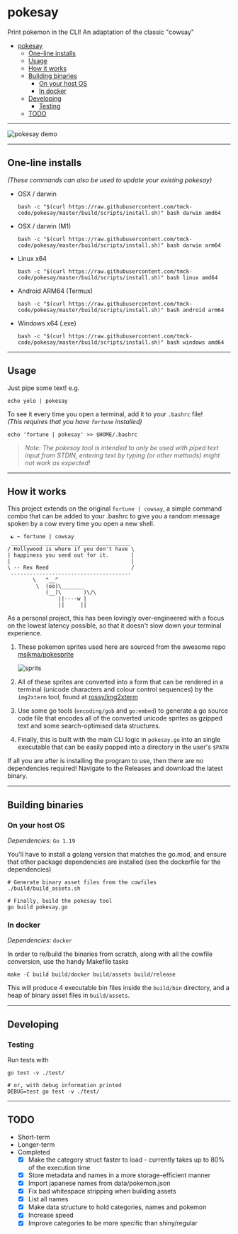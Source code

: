# pokesay

Print pokemon in the CLI! An adaptation of the classic "cowsay"

- [pokesay](#pokesay)
  - [One-line installs](#one-line-installs)
  - [Usage](#usage)
  - [How it works](#how-it-works)
  - [Building binaries](#building-binaries)
    - [On your host OS](#on-your-host-os)
    - [In docker](#in-docker)
  - [Developing](#developing)
    - [Testing](#testing)
  - [TODO](#todo)

---

![pokesay demo](https://user-images.githubusercontent.com/9894426/212685620-762e87be-248c-4276-bae6-282c2991db68.png)

---

## One-line installs

_(These commands can also be used to update your existing pokesay)_

- OSX / darwin
    ```shell
    bash -c "$(curl https://raw.githubusercontent.com/tmck-code/pokesay/master/build/scripts/install.sh)" bash darwin amd64
    ```
- OSX / darwin (M1)
    ```shell
    bash -c "$(curl https://raw.githubusercontent.com/tmck-code/pokesay/master/build/scripts/install.sh)" bash darwin arm64
    ```
- Linux x64
    ```shell
    bash -c "$(curl https://raw.githubusercontent.com/tmck-code/pokesay/master/build/scripts/install.sh)" bash linux amd64
    ```
- Android ARM64 (Termux)
    ```shell
    bash -c "$(curl https://raw.githubusercontent.com/tmck-code/pokesay/master/build/scripts/install.sh)" bash android arm64
    ```
- Windows x64 (.exe)
    ```shell
    bash -c "$(curl https://raw.githubusercontent.com/tmck-code/pokesay/master/build/scripts/install.sh)" bash windows amd64
    ```

---

## Usage

Just pipe some text! e.g.

```shell
echo yolo | pokesay
```

To see it every time you open a terminal, add it to your `.bashrc` file!   
_(This requires that you have `fortune` installed)_

```shell
echo 'fortune | pokesay' >> $HOME/.bashrc
```

> _Note: The pokesay tool is intended to only be used with piped text input from STDIN, entering text by typing (or other methods) might not work as expected!_

---

## How it works

This project extends on the original `fortune | cowsay`, a simple command combo that can be added to
your .bashrc to give you a random message spoken by a cow every time you open a new shell.

```
 ☯ ~ fortune | cowsay
 ______________________________________
/ Hollywood is where if you don't have \
| happiness you send out for it.       |
|                                      |
\ -- Rex Reed                          /
 --------------------------------------
        \   ^__^
         \  (oo)\_______
            (__)\       )\/\
                ||----w |
                ||     ||
```

As a personal project, this has been lovingly over-engineered with a focus on the lowest latency possible, so that it doesn't slow down your terminal experience.

1. These pokemon sprites used here are sourced from the awesome repo
[msikma/pokesprite](https://github.com/msikma/pokesprite)

    ![sprits](https://github.com/msikma/pokesprite/raw/master/resources/images/banner_gen8_2x.png)

2. All of these sprites are converted into a form that can be rendered in a terminal (unicode
characters and colour control sequences) by the `img2xterm` tool, found at
[rossy/img2xterm](https://github.com/rossy/img2xterm)

3. Use some go tools (`encoding/gob` and `go:embed`) to generate a go source code file
that encodes all of the converted unicode sprites as gzipped text and some search-optimised data structures.

4. Finally, this is built with the main CLI logic in `pokesay.go` into an single executable that can be
easily popped into a directory in the user's `$PATH`

If all you are after is installing the program to use, then there are no dependencies required!
Navigate to the Releases and download the latest binary.

---

## Building binaries

### On your host OS

_Dependencies_: `Go 1.19`

You'll have to install a golang version that matches the go.mod, and ensure that other package
dependencies are installed (see the dockerfile for the dependencies)

```shell
# Generate binary asset files from the cowfiles
./build/build_assets.sh

# Finally, build the pokesay tool
go build pokesay.go
```

### In docker

_Dependencies:_ `docker`

In order to re/build the binaries from scratch, along with all the cowfile conversion, use the handy
Makefile tasks

```shell
make -C build build/docker build/assets build/release
```

This will produce 4 executable bin files inside the `build/bin` directory, and a heap of binary asset files in `build/assets`.

---

## Developing

### Testing

Run tests with

```shell
go test -v ./test/

# or, with debug information printed
DEBUG=test go test -v ./test/
```

---

## TODO

- Short-term
- Longer-term
- Completed
  - [x] Make the category struct faster to load - currently takes up to 80% of the execution time
  - [x] Store metadata and names in a more storage-efficient manner
  - [x] Import japanese names from data/pokemon.json
  - [x] Fix bad whitespace stripping when building assets
  - [x] List all names
  - [x] Make data structure to hold categories, names and pokemon
  - [x] Increase speed
  - [x] Improve categories to be more specific than shiny/regular
